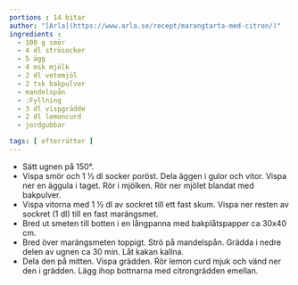 ```yaml
---
portions : 14 bitar
author: "[Arla](https://www.arla.se/recept/marangtarta-med-citron/)"
ingredients :
  - 100 g smör
  - 4 dl strösocker
  - 5 ägg
  - 4 msk mjölk
  - 2 dl vetemjöl
  - 2 tsk bakpulver
  - mandelspån
  - :Fyllning
  - 3 dl vispgrädde
  - 2 dl lemoncurd
  - jordgubbar

tags: [ efterrätter ]
---
```

* Sätt ugnen på 150°.
* Vispa smör och 1 ½ dl socker poröst. Dela äggen i gulor och vitor. Vispa ner en äggula i taget. Rör i mjölken. Rör ner mjölet blandat med bakpulver.
* Vispa vitorna med 1 ½ dl av sockret till ett fast skum. Vispa ner resten av sockret (1 dl) till en fast marängsmet.
* Bred ut smeten till botten i en långpanna med bakplåtspapper ca 30x40 cm.
* Bred över marängsmeten toppigt. Strö på mandelspån. Grädda i nedre delen av ugnen ca 30 min. Låt kakan kallna.
* Dela den på mitten. Vispa grädden. Rör lemon curd mjuk och vänd ner den i grädden. Lägg ihop bottnarna med citrongrädden emellan.
